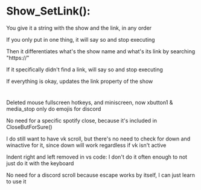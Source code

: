 # Show_SetLink():

You give it a string with the show and the link, in any order

If you only put in one thing, it will say so and stop executing

Then it differentiates what's the show name and what's its link by searching "https://"

If it specifically didn't find a link, will say so and stop executing

If everything is okay, updates the link property of the show

# 

Deleted mouse fullscreen hotkeys, and miniscreen, now xbutton1 & media_stop only do emojis for discord

No need for a specific spotify close, because it's included in CloseButForSure()

I do still want to have vk scroll, but there's no need to check for down and winactive for it, since down will work regardless if vk isn't active

Indent right and left removed in vs code: I don't do it often enough to not just do it with the keyboard

No need for a discord scroll because escape works by itself, I can just learn to use it